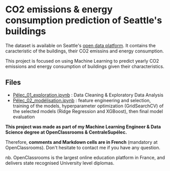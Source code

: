 # CO2 emissions & energy consumption prediction of Seattle's buildings

 The dataset is available on Seattle's [open data platform](https://data.seattle.gov/).
 It contains the caracteristic of the buildings, their CO2 emissins and energy consumption.
 
 This project is focused on using Machine Learning to predict yearly CO2 emissions and energy consumption of buildings given their characteristics.

## Files
- [Pélec_01_exploration.ipynb](https://github.com/fauconnier-n/ML-Engineer-OpenClassrooms-projects/blob/main/02%20-%20Anticipez%20les%20besoins%20en%20consommation%20de%20b%C3%A2timents/P%C3%A9lec_01_exploration.ipynb) : Data Cleaning & Exploratory Data Analysis 
- [Pélec_02_modélisation.ipynb]([https://github.com/fauconnier-n/ML-Engineer-OpenClassrooms-projects/blob/main/01%20-%20Concevez%20une%20application%20au%20service%20de%20la%20sant%C3%A9%20publique/PSant%C3%A9_02_notebookexploration.ipynb](https://github.com/fauconnier-n/ML-Engineer-OpenClassrooms-projects/blob/main/02%20-%20Anticipez%20les%20besoins%20en%20consommation%20de%20b%C3%A2timents/P%C3%A9lec_02_mod%C3%A9lisation.ipynb)) : feature engineering and selection, training of the models, hyperparameter optimization (GridSearchCV) of the selected models (Ridge Regression and XGBoost), then final model evaluation

**This project was made as part of my Machine Learning Engineer & Data Science degree at OpenClassrooms & CentraleSupélec.**

Therefore, **comments and Markdown cells are in French** (mandatory at OpenClassrooms). Don't hesitate to contact me if you have any question.

nb. OpenClassrooms is the largest online education platform in France, and delivers state recognised University level diplomas.



